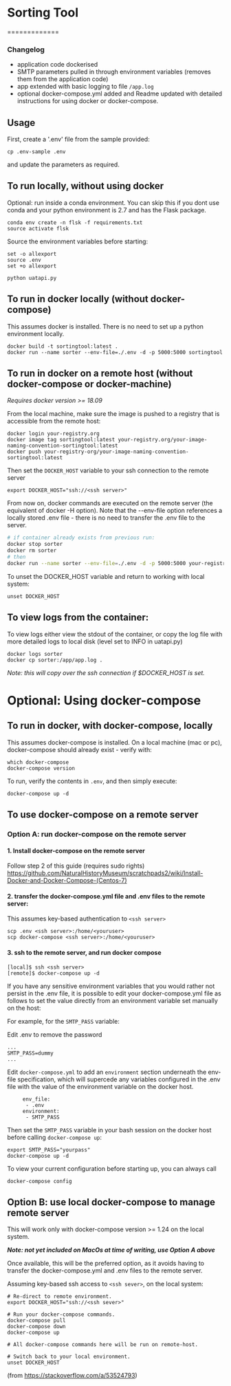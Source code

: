 # Sorting Tool
=============

### Changelog
- application code dockerised
- SMTP parameters pulled in through environment variables (removes them from the application code)
- app extended with basic logging to file `/app.log`
- optional docker-compose.yml added and Readme updated with detailed instructions for using docker or docker-compose.

## Usage
First, create a '.env' file from the sample provided:
```
cp .env-sample .env
```
and update the parameters as required.

## To run locally, without using docker

Optional: run inside a conda environment. You can skip this if you dont use conda and your python environment is 2.7 and has the Flask package.
```
conda env create -n flsk -f requirements.txt
source activate flsk
```
Source the environment variables before starting:
```
set -o allexport
source .env
set +o allexport
```
```
python uatapi.py
```

## To run in docker locally (without docker-compose)
This assumes docker is installed. There is no need to set up a python environment locally.
```
docker build -t sortingtool:latest .
docker run --name sorter --env-file=./.env -d -p 5000:5000 sortingtool
```

## To run in docker on a remote host (without docker-compose or docker-machine)

*Requires docker version >= 18.09*

From the local machine, make sure the image is pushed to a registry that is accessible from the remote host:
```
docker login your-registry.org
docker image tag sortingtool:latest your-registry.org/your-image-naming-convention-sortingtool:latest
docker push your-registry-org/your-image-naming-convention-sortingtool:latest
```
Then set the `DOCKER_HOST` variable to your ssh connection to the remote server 
```
export DOCKER_HOST="ssh://<ssh server>"
```
From now on, docker commands are executed on the remote server (the equivalent of docker -H option).
Note that the --env-file option references a locally stored .env file - there is no need to transfer the .env file to the server.

```bash
# if container already exists from previous run:
docker stop sorter
docker rm sorter
# then
docker run --name sorter --env-file=./.env -d -p 5000:5000 your-registry-org/your-image-naming-convention-sortingtool
```

To unset the DOCKER_HOST variable and return to working with local system:
```
unset DOCKER_HOST
```

## To view logs from the container:
To view logs either view the stdout of the container, or copy the log file with more detailed logs to local disk (level set to INFO in uatapi.py)
```
docker logs sorter
docker cp sorter:/app/app.log .
```
*Note: this will copy over the ssh connection if $DOCKER_HOST is set.*


# Optional: Using docker-compose
## To run in docker, with docker-compose, locally
This assumes docker-compose is installed. On a local machine (mac or pc), docker-compose should already exist - verify with:
```
which docker-compose
docker-compose version
```
To run, verify the contents in `.env`, and then simply execute:
```
docker-compose up -d
```

## To use docker-compose on a remote server
### Option A: run docker-compose on the remote server
#### 1. Install docker-compose on the remote server
Follow step 2 of this guide (requires sudo rights)
https://github.com/NaturalHistoryMuseum/scratchpads2/wiki/Install-Docker-and-Docker-Compose-(Centos-7)

#### 2. transfer the docker-compose.yml file and .env files to the remote server:
This assumes key-based authentication to `<ssh server>`
```
scp .env <ssh server>:/home/<youruser>
scp docker-compose <ssh server>:/home/<youruser>
```
#### 3. ssh to the remote server, and run docker compose
```
[local]$ ssh <ssh server>
[remote]$ docker-compose up -d
```

If you have any sensitive environment variables that you would rather not persist in the .env file, it is possible to edit your docker-compose.yml file as follows to set the value directly from an environment variable set manually on the host:

For example, for the `SMTP_PASS` variable:

Edit .env to remove the password
```
...
SMTP_PASS=dummy
...
```
Edit `docker-compose.yml` to add an `environment` section underneath the env-file specification, which will supercede any variables configured in the .env file with the value of the environment variable on the docker host.
```
     env_file:
      - .env
     environment:
      - SMTP_PASS
```
Then set the `SMTP_PASS` variable in your bash session on the docker host before calling `docker-compose up`:
```
export SMTP_PASS="yourpass"
docker-compose up -d
```
To view your current configuration before starting up, you can always call 
```
docker-compose config
```

## Option B: use local docker-compose to manage remote server
This will work only with docker-compose version >= 1.24 on the local system.

***Note: not yet included on MacOs at time of writing, use Option A above***

Once available, this will be the preferred option, as it avoids having to transfer the docker-compose.yml and .env files to the remote server.

Assuming key-based ssh access to `<ssh sever>`, on the local system:
```
# Re-direct to remote environment.
export DOCKER_HOST="ssh://<ssh sever>"

# Run your docker-compose commands.
docker-compose pull
docker-compose down
docker-compose up

# All docker-compose commands here will be run on remote-host.

# Switch back to your local environment.
unset DOCKER_HOST
```
(from https://stackoverflow.com/a/53524793)
